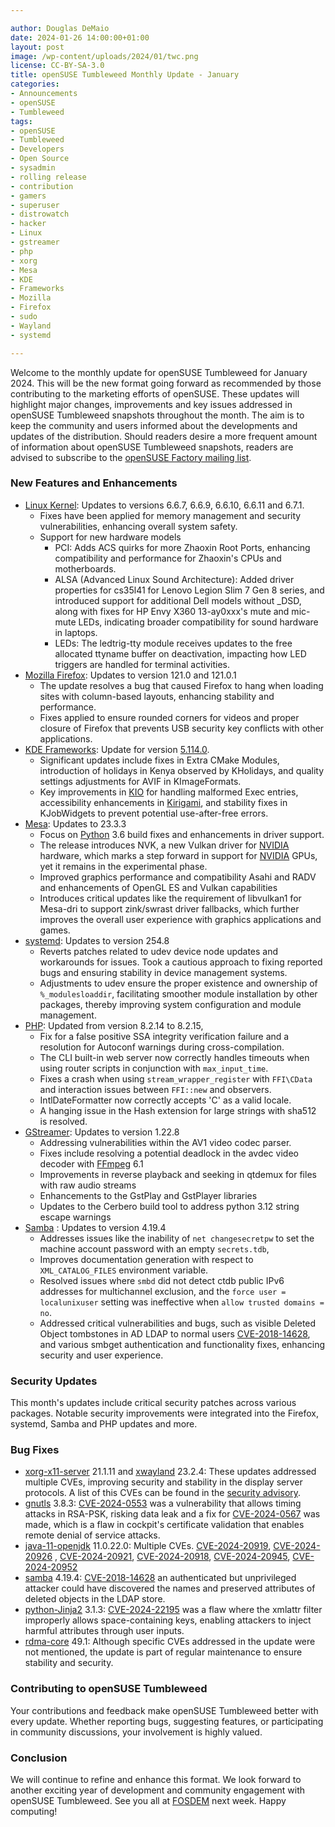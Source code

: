 ```yaml
---

author: Douglas DeMaio
date: 2024-01-26 14:00:00+01:00
layout: post
image: /wp-content/uploads/2024/01/twc.png
license: CC-BY-SA-3.0
title: openSUSE Tumbleweed Monthly Update - January
categories:
- Announcements
- openSUSE
- Tumbleweed
tags:
- openSUSE
- Tumbleweed
- Developers
- Open Source
- sysadmin
- rolling release
- contribution
- gamers
- superuser
- distrowatch
- hacker
- Linux
- gstreamer
- php
- xorg
- Mesa
- KDE
- Frameworks
- Mozilla
- Firefox
- sudo
- Wayland
- systemd

---
```


Welcome to the monthly update for openSUSE Tumbleweed for January 2024. This will be the new format going forward as recommended by those contributing to the marketing efforts of openSUSE. These updates will highlight major changes, improvements and key issues addressed in openSUSE Tumbleweed snapshots throughout the month. The aim is to keep the community and users informed about the developments and updates of the distribution. Should readers desire a more frequent amount of information about openSUSE Tumbleweed snapshots, readers are advised to subscribe to the [openSUSE Factory mailing list](https://lists.opensuse.org/archives/list/factory@lists.opensuse.org/).

### New Features and Enhancements
* [Linux Kernel](https://www.kernel.org/): Updates to versions 6.6.7, 6.6.9, 6.6.10, 6.6.11 and 6.7.1.
  * Fixes have been applied for memory management and security vulnerabilities, enhancing overall system safety.
  * Support for new hardware models
    - PCI: Adds ACS quirks for more Zhaoxin Root Ports, enhancing compatibility and performance for Zhaoxin's CPUs and motherboards.
    - ALSA (Advanced Linux Sound Architecture): Added driver properties for cs35l41 for Lenovo Legion Slim 7 Gen 8 series, and introduced support for additional Dell models without _DSD, along with fixes for HP Envy X360 13-ay0xxx's mute and mic-mute LEDs, indicating broader compatibility for sound hardware in laptops.
    - LEDs: The ledtrig-tty module receives updates to the free allocated ttyname buffer on deactivation, impacting how LED triggers are handled for terminal activities.
* [Mozilla Firefox](https://www.mozilla.org): Updates to version 121.0 and 121.0.1
  * The update resolves a bug that caused Firefox to hang when loading sites with column-based layouts, enhancing stability and performance.
  * Fixes applied to ensure rounded corners for videos and proper closure of Firefox that prevents USB security key conflicts with other applications.
* [KDE Frameworks](https://kde.org/announcements/frameworks/5/5.114.0/): Update for version [5.114.0](https://kde.org/announcements/frameworks/5/5.114.0/).
  * Significant updates include fixes in Extra CMake Modules, introduction of holidays in Kenya observed by KHolidays, and quality settings adjustments for AVIF in KImageFormats.
  * Key improvements in [KIO](https://api.kde.org/frameworks/kio/html/index.html) for handling malformed Exec entries, accessibility enhancements in [Kirigami](https://github.com/KDE/kirigami), and stability fixes in KJobWidgets to prevent potential use-after-free errors.
* [Mesa](https://www.mesa3d.org/): Updates to 23.3.3
  * Focus on [Python](https://www.python.org/) 3.6 build fixes and enhancements in driver support.
  * The release introduces NVK, a new Vulkan driver for [NVIDIA](https://www.nvidia.com) hardware, which marks a step forward in support for [NVIDIA](https://www.nvidia.com) GPUs, yet it remains in the experimental phase.
  * Improved graphics performance and compatibility Asahi and RADV and enhancements of OpenGL ES and Vulkan capabilities
  * Introduces critical updates like the requirement of libvulkan1 for Mesa-dri to support zink/swrast driver fallbacks, which further improves the overall user experience with graphics applications and games.
* [systemd](https://freedesktop.org/wiki/Software/systemd/): Updates to version 254.8
  * Reverts patches related to udev device node updates and workarounds for issues. Took a cautious approach to fixing reported bugs and ensuring stability in device management systems.
  * Adjustments to udev ensure the proper existence and ownership of `%_modulesloaddir`, facilitating smoother module installation by other packages, thereby improving system configuration and module management.
* [PHP](https://www.php.net/): Updated from version 8.2.14 to 8.2.15,
  * Fix for a false positive SSA integrity verification failure and a resolution for Autoconf warnings during cross-compilation.
  * The CLI built-in web server now correctly handles timeouts when using router scripts in conjunction with `max_input_time`.
  * Fixes a crash when using `stream_wrapper_register` with `FFI\CData` and interaction issues between `FFI::new` and observers.
  * IntlDateFormatter now correctly accepts 'C' as a valid locale.
  * A hanging issue in the Hash extension for large strings with sha512 is resolved.
* [GStreamer](https://gstreamer.freedesktop.org/): Updates to version 1.22.8
  * Addressing vulnerabilities within the AV1 video codec parser.
  * Fixes include resolving a potential deadlock in the avdec video decoder with [FFmpeg](https://www.ffmpeg.org/) 6.1
  * Improvements in reverse playback and seeking in qtdemux for files with raw audio streams
  * Enhancements to the GstPlay and GstPlayer libraries
  * Updates to the Cerbero build tool to address python 3.12 string escape warnings
* [Samba](https://www.samba.org/) : Updates to version 4.19.4
  * Addresses issues like the inability of `net changesecretpw` to set the machine account password with an empty `secrets.tdb`,
  * Improves documentation generation with respect to `XML_CATALOG_FILES` environment variable.
  * Resolved issues where `smbd` did not detect ctdb public IPv6 addresses for multichannel exclusion, and the `force user = localunixuser` setting was ineffective when `allow trusted domains = no`.
  * Addressed critical vulnerabilities and bugs, such as visible Deleted Object tombstones in AD LDAP to normal users [CVE-2018-14628](https://www.samba.org/samba/security/CVE-2018-14628.html), and various smbget authentication and functionality fixes, enhancing security and user experience.

### Security Updates
This month's updates include critical security patches across various packages. Notable security improvements were integrated into the Firefox, systemd, Samba and PHP updates and more.

### Bug Fixes
* [xorg-x11-server](https://xorg.freedesktop.org/wiki/) 21.1.11 and [xwayland](https://wayland.freedesktop.org/xserver.html) 23.2.4: These updates addressed multiple CVEs, improving security and stability in the display server protocols. A list of this CVEs can be found in the [security advisory](https://lists.x.org/archives/xorg/2024-January/061525.html). 
* [gnutls](https://www.gnutls.org/) 3.8.3: [CVE-2024-0553](https://www.suse.com/security/cve/CVE-2024-0553.html) was a vulnerability that allows timing attacks in RSA-PSK, risking data leak and a fix for [CVE-2024-0567](https://www.suse.com/security/cve/CVE-2024-0567.html) was made, which is a flaw in cockpit's certificate validation that enables remote denial of service attacks.
* [java-11-openjdk](https://openjdk.org/projects/jdk/11/) 11.0.22.0: Multiple CVEs. [CVE-2024-20919](https://www.suse.com/security/cve/CVE-2024-20919.html), [CVE-2024-20926](https://www.suse.com/security/cve/CVE-2024-20926.html) , [CVE-2024-20921](https://www.suse.com/security/cve/CVE-2024-20921.html),  [CVE-2024-20918](https://www.suse.com/security/cve/CVE-2024-20918.html), [CVE-2024-20945](https://www.suse.com/security/cve/CVE-2024-20945.html), [CVE-2024-20952](https://www.suse.com/security/cve/CVE-2024-20952.html)
* [samba](https://www.samba.org/) 4.19.4: [CVE-2018-14628](https://www.samba.org/samba/security/CVE-2018-14628.html) an authenticated but unprivileged attacker could have discovered the names and preserved attributes of deleted objects in the LDAP store.
* [python-Jinja2](https://pypi.org/project/Jinja2/) 3.1.3: [CVE-2024-22195](https://www.suse.com/security/cve/CVE-2024-22195.html) was a flaw where the xmlattr filter improperly allows space-containing keys, enabling attackers to inject harmful attributes through user inputs.
* [rdma-core](https://github.com/linux-rdma/rdma-core) 49.1: Although specific CVEs addressed in the update were not mentioned, the update is part of regular maintenance to ensure stability and security​.

### Contributing to openSUSE Tumbleweed
Your contributions and feedback make openSUSE Tumbleweed better with every update. Whether reporting bugs, suggesting features, or participating in community discussions, your involvement is highly valued.

### Conclusion

We will continue to refine and enhance this format. We look forward to another exciting year of development and community engagement with openSUSE Tumbleweed. See you all at [FOSDEM](https://fosdem.org) next week. Happy computing!

<meta name="openSUSE, Tumbleweed, Developers, sysadmin, user, Open Source, rolling release, gamers, superuser, distrowatch, mesa, wayland, Linux, kernel, python, cve, rdma, core, samba, gnutls, php, gstreamer, kde, frameworks, systemd, mozilla, firefoxl" content="HTML,CSS,XML,JavaScript">

